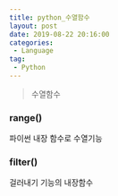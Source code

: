 ```yaml
---
title: python_수열함수
layout: post
date: 2019-08-22 20:16:00
categories:
 - Language
tag:
 - Python
---
```


> 수열함수

### range()

파이썬 내장 함수로 수열기능

### filter()

걸러내기 기능의 내장함수

